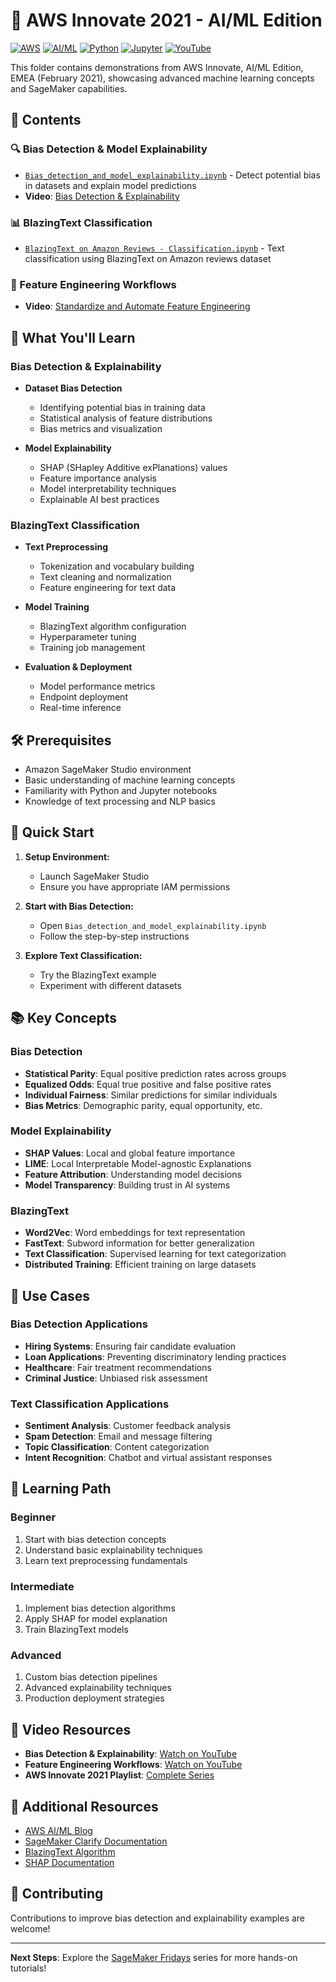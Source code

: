 # 🎪 AWS Innovate 2021 - AI/ML Edition

[![AWS](https://img.shields.io/badge/AWS-Innovate%202021-orange?logo=amazon-aws)](https://aws.amazon.com/events/innovate/)
[![AI/ML](https://img.shields.io/badge/AI%2FML-Edition-blue?logo=amazon-aws)](https://aws.amazon.com/machine-learning/)
[![Python](https://img.shields.io/badge/Python-3.7%2B-blue?logo=python)](https://www.python.org/)
[![Jupyter](https://img.shields.io/badge/Jupyter-Notebook-orange?logo=jupyter)](https://jupyter.org/)
[![YouTube](https://img.shields.io/badge/YouTube-Videos-red?logo=youtube)](https://youtu.be/jQkod43xKNo)

This folder contains demonstrations from AWS Innovate, AI/ML Edition, EMEA (February 2021), showcasing advanced machine learning concepts and SageMaker capabilities.

## 📁 Contents

### 🔍 Bias Detection & Model Explainability
- [`Bias_detection_and_model_explainability.ipynb`](Bias_detection_and_model_explainability.ipynb) - Detect potential bias in datasets and explain model predictions
- **Video**: [Bias Detection & Explainability](https://youtu.be/jQkod43xKNo)

### 📊 BlazingText Classification
- [`BlazingText on Amazon Reviews - Classification.ipynb`](BlazingText%20on%20Amazon%20Reviews%20-%20Classification.ipynb) - Text classification using BlazingText on Amazon reviews dataset

### 🔧 Feature Engineering Workflows
- **Video**: [Standardize and Automate Feature Engineering](https://youtu.be/M3n9C6fZCCE)

## 🎯 What You'll Learn

### Bias Detection & Explainability
- **Dataset Bias Detection**
  - Identifying potential bias in training data
  - Statistical analysis of feature distributions
  - Bias metrics and visualization

- **Model Explainability**
  - SHAP (SHapley Additive exPlanations) values
  - Feature importance analysis
  - Model interpretability techniques
  - Explainable AI best practices

### BlazingText Classification
- **Text Preprocessing**
  - Tokenization and vocabulary building
  - Text cleaning and normalization
  - Feature engineering for text data

- **Model Training**
  - BlazingText algorithm configuration
  - Hyperparameter tuning
  - Training job management

- **Evaluation & Deployment**
  - Model performance metrics
  - Endpoint deployment
  - Real-time inference

## 🛠️ Prerequisites

- Amazon SageMaker Studio environment
- Basic understanding of machine learning concepts
- Familiarity with Python and Jupyter notebooks
- Knowledge of text processing and NLP basics

## 🚀 Quick Start

1. **Setup Environment:**
   - Launch SageMaker Studio
   - Ensure you have appropriate IAM permissions

2. **Start with Bias Detection:**
   - Open `Bias_detection_and_model_explainability.ipynb`
   - Follow the step-by-step instructions

3. **Explore Text Classification:**
   - Try the BlazingText example
   - Experiment with different datasets

## 📚 Key Concepts

### Bias Detection
- **Statistical Parity**: Equal positive prediction rates across groups
- **Equalized Odds**: Equal true positive and false positive rates
- **Individual Fairness**: Similar predictions for similar individuals
- **Bias Metrics**: Demographic parity, equal opportunity, etc.

### Model Explainability
- **SHAP Values**: Local and global feature importance
- **LIME**: Local Interpretable Model-agnostic Explanations
- **Feature Attribution**: Understanding model decisions
- **Model Transparency**: Building trust in AI systems

### BlazingText
- **Word2Vec**: Word embeddings for text representation
- **FastText**: Subword information for better generalization
- **Text Classification**: Supervised learning for text categorization
- **Distributed Training**: Efficient training on large datasets

## 🔧 Use Cases

### Bias Detection Applications
- **Hiring Systems**: Ensuring fair candidate evaluation
- **Loan Applications**: Preventing discriminatory lending practices
- **Healthcare**: Fair treatment recommendations
- **Criminal Justice**: Unbiased risk assessment

### Text Classification Applications
- **Sentiment Analysis**: Customer feedback analysis
- **Spam Detection**: Email and message filtering
- **Topic Classification**: Content categorization
- **Intent Recognition**: Chatbot and virtual assistant responses

## 📖 Learning Path

### Beginner
1. Start with bias detection concepts
2. Understand basic explainability techniques
3. Learn text preprocessing fundamentals

### Intermediate
1. Implement bias detection algorithms
2. Apply SHAP for model explanation
3. Train BlazingText models

### Advanced
1. Custom bias detection pipelines
2. Advanced explainability techniques
3. Production deployment strategies

## 🎥 Video Resources

- **Bias Detection & Explainability**: [Watch on YouTube](https://youtu.be/jQkod43xKNo)
- **Feature Engineering Workflows**: [Watch on YouTube](https://youtu.be/M3n9C6fZCCE)
- **AWS Innovate 2021 Playlist**: [Complete Series](https://pages.awscloud.com/SageMakerFridays)

## 🔗 Additional Resources

- [AWS AI/ML Blog](https://aws.amazon.com/blogs/machine-learning/)
- [SageMaker Clarify Documentation](https://docs.aws.amazon.com/sagemaker/latest/dg/clarify.html)
- [BlazingText Algorithm](https://docs.aws.amazon.com/sagemaker/latest/dg/blazingtext.html)
- [SHAP Documentation](https://shap.readthedocs.io/)

## 🤝 Contributing

Contributions to improve bias detection and explainability examples are welcome!

---

**Next Steps**: Explore the [SageMaker Fridays](../sagemaker_fridays/) series for more hands-on tutorials!


